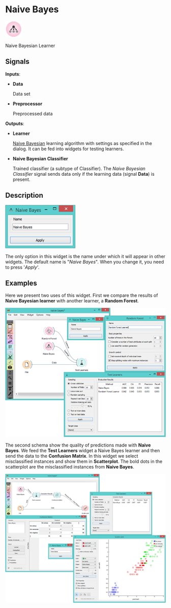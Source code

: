Naive Bayes
===========

![image](icons/naive-bayes.png)

Naive Bayesian Learner

Signals
-------

**Inputs**:

- **Data**

  Data set

- **Preprocessor**

  Preprocessed data

**Outputs**:

- **Learner**

  [Naive Bayesian](https://en.wikipedia.org/wiki/Naive_Bayes_classifier) learning algorithm with settings as specified in the dialog. It can be fed into widgets for testing learners.

- **Naive Bayesian Classifier**

  Trained classifier (a subtype of Classifier). The *Naive Bayesian Classifier* signal sends data only if the learning data
(signal **Data**) is present.

Description
-----------

![NaiveBayes Widget](images/NaiveBayes.png)

The only option in this widget is the name under which it will appear in other widgets. The default name is "*Naive Bayes*".
When you change it, you need to press '*Apply*'.

Examples
--------

Here we present two uses of this widget. First we compare the results of **Naive Bayesian learner** with another
learner, a **Random Forest**.

<img src="images/NaiveBayes-Predictions.png" alt="image" width="600">

The second schema show the quality of predictions made with **Naive Bayes**. We feed the **Test Learners** widget
a Naive Bayes learner and then send the data to the **Confusion Matrix**. In this widget we select misclassified
instances and show them in **Scatterplot**. The bold dots in the scatterplot are the misclassified instances
from **Naive Bayes**.

<img src="images/NaiveBayes-Misclassifications.png" alt="image" width="600">
